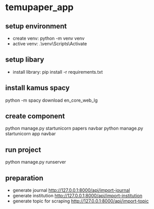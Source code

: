# temupaper_app

## setup environment
- create venv: python -m venv venv
- active venv: .\venv\Scripts\Activate

## setup libary
- install library: pip install -r requirements.txt

## install kamus spacy
python -m spacy download en_core_web_lg

## create component
python manage.py startunicorn papers navbar
python manage.py startunicorn app navbar

## run project
python manage.py runserver

## preparation
- generate journal
http://127.0.0.1:8000/api/import-journal
- generate institution
http://127.0.0.1:8000/api/import-institution
- generate topic for scraping
http://127.0.0.1:8000/api/import-topic
